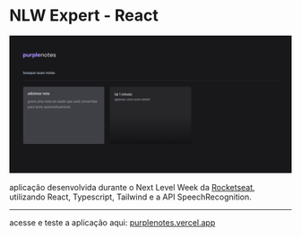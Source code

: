 # NLW Expert - React

<p>
 <img src="https://github.com/clxxxy/purplenotes_nlw/blob/main/img/app.png"/>
</p>

aplicação desenvolvida durante o Next Level Week da [Rocketseat](https://github.com/rocketseat-education), utilizando React, Typescript, Tailwind e a API SpeechRecognition.

- - -

acesse e teste a aplicação aqui: [purplenotes.vercel.app](https://purplenotes.vercel.app)
